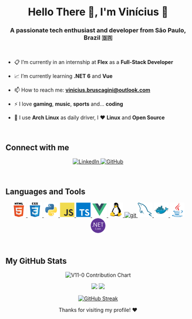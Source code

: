 <h1 align="center">Hello There 👋, I'm Vinícius 💠</h1>

<h3 align="center">A passionate tech enthusiast and developer from São Paulo, Brazil 🇧🇷</h3><br />

- 📋 I’m currently in an internship at **Flex** as a **Full-Stack Developer**

- 📈 I’m currently learning **.NET 6** and **Vue**

- 📫 How to reach me: **vinicius.bruscagini@outlook.com**

- ⚡ I love **gaming**, **music**, **sports** and... **coding**

- 🐧 I use **Arch Linux** as daily driver, I ❤️ **Linux** and **Open Source**

<br />

## Connect with me

<p align="center">
  <a href="https://www.linkedin.com/in/vinicius-bruscagini/">
    <img src="https://img.shields.io/badge/LinkedIn-0077b5?style=flat&logo=linkedin&logoColor=white" alt="LinkedIn" />
  </a>

  <a href="https://github.com/V11-0/">
    <img src="https://img.shields.io/badge/GitHub-333?style=flat&logo=github&logoColor=white" alt="GitHub" />
  </a>
</p>
<br />

## Languages and Tools

<p align="center">
  <a href="https://www.w3.org/html/" target="_blank">
    <img src="https://raw.githubusercontent.com/devicons/devicon/master/icons/html5/html5-original-wordmark.svg" alt="html5" width="40" height="40"/>
  </a>
  <a href="https://www.w3schools.com/css/" target="_blank">
    <img src="https://raw.githubusercontent.com/devicons/devicon/master/icons/css3/css3-original-wordmark.svg" alt="css3" width="40" height="40"/>
  </a>
  <a href="https://www.python.org" target="_blank">
    <img src="https://raw.githubusercontent.com/devicons/devicon/master/icons/python/python-original.svg" alt="python" width="40" height="40"/>
  </a>
  <a href="https://developer.mozilla.org/en-US/docs/Web/JavaScript" target="_blank">
    <img src="https://raw.githubusercontent.com/devicons/devicon/master/icons/javascript/javascript-original.svg" alt="javascript" width="40" height="40"/>
  </a>
  <a href="https://www.typescriptlang.org/" target="_blank">
    <img src="https://raw.githubusercontent.com/devicons/devicon/master/icons/typescript/typescript-original.svg" alt="TypeScript" width="40" height="40"/>
  </a>
  <a href="https://vuejs.org/" target="_blank">
    <img src="https://raw.githubusercontent.com/devicons/devicon/master/icons/vuejs/vuejs-original.svg" alt="VueJS" width="40" height="40"/>
  </a>
  <a href="https://www.linux.org/" target="_blank">
    <img src="https://raw.githubusercontent.com/devicons/devicon/master/icons/linux/linux-original.svg" alt="linux" width="40" height="40"/>
  </a>
  <a href="https://git-scm.com/" target="_blank">
    <img src="https://www.vectorlogo.zone/logos/git-scm/git-scm-icon.svg" alt="git" width="40" height="40"/>
  </a>
  <a href="https://www.mysql.com/" target="_blank">
    <img src="https://raw.githubusercontent.com/devicons/devicon/master/icons/mysql/mysql-original.svg" alt="MySQL" width="40" height="40">
  </a>
  <a href="https://www.docker.com/" target="_blank">
    <img src="https://raw.githubusercontent.com/devicons/devicon/master/icons/docker/docker-original.svg" alt="Docker" width="40" height="40">
  </a>
  <a href="https://www.oracle.com/java/" target="_blank">
    <img src="https://raw.githubusercontent.com/devicons/devicon/master/icons/java/java-original.svg" alt="Java" width="40" height="40">
  </a>
  <a href="https://dotnet.microsoft.com/" target="_blank">
    <img src="https://raw.githubusercontent.com/devicons/devicon/master/icons/dotnetcore/dotnetcore-original.svg" alt=".NET" width="40" height="40">
  </a>
</p>
<br />

## My GitHub Stats

<p align="center">
  <img height="150em" src="https://github-profile-summary-cards.vercel.app/api/cards/profile-details?username=V11-0&theme=monokai" alt="V11-0 Contribution Chart" />
</p>

<p align="center">
  <img height="150" src="https://github-readme-stats.vercel.app/api?username=V11-0&theme=algolia&show_icons=true&include_all_commits=true&hide_border=true" />

  <img height="150" src="https://github-readme-stats.vercel.app/api/top-langs/?username=V11-0&theme=algolia&layout=compact&hide_border=true" />
</p>

<p align="center">

  <a href="https://git.io/streak-stats">
    <img src="https://github-readme-streak-stats.herokuapp.com?user=V11-0&theme=algolia&hide_border=true&date_format=%5BY-%5Dn-j" alt="GitHub Streak">
  </a>

</p>

<p align="center">Thanks for visiting my profile! ❤️</p>